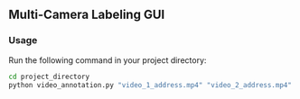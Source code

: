 ## Multi-Camera Labeling GUI

### Usage

Run the following command in your project directory:

```sh
cd project_directory
python video_annotation.py "video_1_address.mp4" "video_2_address.mp4"
